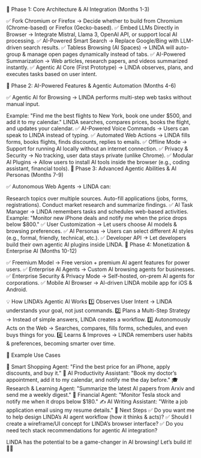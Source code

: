📌 Phase 1: Core Architecture & AI Integration (Months 1-3)

✅ Fork Chromium or Firefox → Decide whether to build from Chromium (Chrome-based) or Firefox (Gecko-based).
✅ Embed LLMs Directly in Browser → Integrate Mistral, Llama 3, OpenAI API, or support local AI processing.
✅ AI-Powered Smart Search → Replace Google/Bing with LLM-driven search results.
✅ Tabless Browsing (AI Spaces) → LINDA will auto-group & manage open pages dynamically instead of tabs.
✅ AI-Powered Summarization → Web articles, research papers, and videos summarized instantly.
✅ Agentic AI Core (First Prototype) → LINDA observes, plans, and executes tasks based on user intent.

📌 Phase 2: AI-Powered Features & Agentic Automation (Months 4-6)

✅ Agentic AI for Browsing → LINDA performs multi-step web tasks without manual input.

Example: "Find me the best flights to New York, book one under $500, and add it to my calendar."
LINDA searches, compares prices, books the flight, and updates your calendar.
✅ AI-Powered Voice Commands → Users can speak to LINDA instead of typing.
✅ Automated Web Actions → LINDA fills forms, books flights, finds discounts, replies to emails.
✅ Offline Mode → Support for running AI locally without an internet connection.
✅ Privacy & Security → No tracking, user data stays private (unlike Chrome).
✅ Modular AI Plugins → Allow users to install AI tools inside the browser (e.g., coding assistant, financial tools).
📌 Phase 3: Advanced Agentic Abilities & AI Personas (Months 7-9)

✅ Autonomous Web Agents → LINDA can:

Research topics over multiple sources.
Auto-fill applications (jobs, forms, registrations).
Conduct market research and summarize findings.
✅ AI Task Manager → LINDA remembers tasks and schedules web-based activities.
Example: "Monitor new iPhone deals and notify me when the price drops below $800."
✅ User Customization → Let users choose AI models & browsing preferences.
✅ AI Personas → Users can select different AI styles (e.g., formal, friendly, technical, etc.).
✅ Developer API → Let developers build their own agentic AI plugins inside LINDA.
📌 Phase 4: Monetization & Enterprise AI (Months 10-12)

✅ Freemium Model → Free version + premium AI agent features for power users.
✅ Enterprise AI Agents → Custom AI browsing agents for businesses.
✅ Enterprise Security & Privacy Mode → Self-hosted, on-prem AI agents for corporations.
✅ Mobile AI Browser → AI-driven LINDA mobile app for iOS & Android.

💡 How LINDA’s Agentic AI Works
1️⃣ Observes User Intent → LINDA understands your goal, not just commands.
2️⃣ Plans a Multi-Step Strategy → Instead of simple answers, LINDA creates a workflow.
3️⃣ Autonomously Acts on the Web → Searches, compares, fills forms, schedules, and even buys things for you.
4️⃣ Learns & Improves → LINDA remembers user habits & preferences, becoming smarter over time.

🚀 Example Use Cases

🛒 Smart Shopping Agent: "Find the best price for an iPhone, apply discounts, and buy it."
📅 AI Productivity Assistant: "Book my doctor’s appointment, add it to my calendar, and notify me the day before."
🎓 Research & Learning Agent: "Summarize the latest AI papers from Arxiv and send me a weekly digest."
🏦 Financial Agent: "Monitor Tesla stock and notify me when it drops below $180."
✍️ AI Writing Assistant: "Write a job application email using my resume details."
🚀 Next Steps
✅ Do you want me to help design LINDA’s AI agent workflow (how it thinks & acts)?
✅ Should I create a wireframe/UI concept for LINDA’s browser interface?
✅ Do you need tech stack recommendations for agentic AI integration?

LINDA has the potential to be a game-changer in AI browsing! Let’s build it! 🚀🔥
